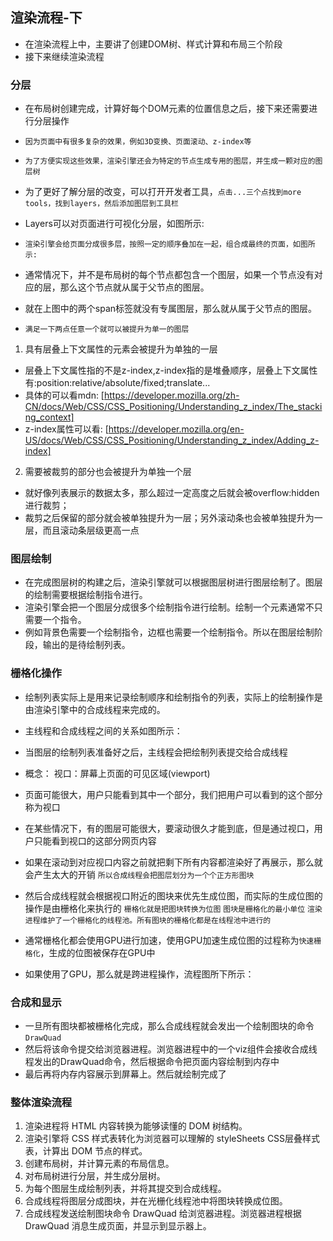 <!--
 * @Author: your name
 * @Date: 2020-10-27 23:50:38
 * @LastEditTime: 2021-03-04 00:36:07
 * @LastEditors: your name
 * @Description: In User Settings Edit
 * @FilePath: \MyHxsj\浏览器\6.渲染流程下.md
-->
## 渲染流程-下
* 在渲染流程上中，主要讲了创建DOM树、样式计算和布局三个阶段
* 接下来继续渲染流程

### 分层
* 在布局树创建完成，计算好每个DOM元素的位置信息之后，接下来还需要进行分层操作
* `因为页面中有很多复杂的效果，例如3D变换、页面滚动、z-index等`
* `为了方便实现这些效果，渲染引擎还会为特定的节点生成专用的图层，并生成一颗对应的图层树`
* 为了更好了解分层的改变，可以打开开发者工具，`点击...三个点找到more tools，找到layers，然后添加图层到工具栏`
* Layers可以对页面进行可视化分层，如图所示:

* `渲染引擎会给页面分成很多层，按照一定的顺序叠加在一起，组合成最终的页面，如图所示:`

* 通常情况下，并不是布局树的每个节点都包含一个图层，如果一个节点没有对应的层，那么这个节点就从属于父节点的图层。
* 就在上图中的两个span标签就没有专属图层，那么就从属于父节点的图层。

* `满足一下两点任意一个就可以被提升为单一的图层`
1. 具有层叠上下文属性的元素会被提升为单独的一层
* 层叠上下文属性指的不是z-index,z-index指的是堆叠顺序，层叠上下文属性有:position:relative/absolute/fixed;translate...
* 具体的可以看mdn: [https://developer.mozilla.org/zh-CN/docs/Web/CSS/CSS_Positioning/Understanding_z_index/The_stacking_context]
* z-index属性可以看: [https://developer.mozilla.org/en-US/docs/Web/CSS/CSS_Positioning/Understanding_z_index/Adding_z-index]
2. 需要被裁剪的部分也会被提升为单独一个层
* 就好像列表展示的数据太多，那么超过一定高度之后就会被overflow:hidden进行裁剪；
* 裁剪之后保留的部分就会被单独提升为一层；另外滚动条也会被单独提升为一层，而且滚动条层级更高一点

### 图层绘制
* 在完成图层树的构建之后，渲染引擎就可以根据图层树进行图层绘制了。图层的绘制需要根据绘制指令进行。
* 渲染引擎会把一个图层分成很多个绘制指令进行绘制。绘制一个元素通常不只需要一个指令。
* 例如背景色需要一个绘制指令，边框也需要一个绘制指令。所以在图层绘制阶段，输出的是待绘制列表。

### 栅格化操作
* 绘制列表实际上是用来记录绘制顺序和绘制指令的列表，实际上的绘制操作是由渲染引擎中的合成线程来完成的。
* 主线程和合成线程之间的关系如图所示：

* 当图层的绘制列表准备好之后，主线程会把绘制列表提交给合成线程
* 概念：
视口：屏幕上页面的可见区域(viewport)
* 页面可能很大，用户只能看到其中一个部分，我们把用户可以看到的这个部分称为视口
* 在某些情况下，有的图层可能很大，要滚动很久才能到底，但是通过视口，用户只能看到视口的这部分网页内容
* 如果在滚动到对应视口内容之前就把剩下所有内容都渲染好了再展示，那么就会产生太大的开销
`所以合成线程会把图层划分为一个个正方形图块`
* 然后合成线程就会根据视口附近的图块来优先生成位图，而实际的生成位图的操作是由栅格化来执行的
`栅格化就是把图块转换为位图`
`图块是栅格化的最小单位`
`渲染进程维护了一个栅格化的线程池。所有图块的栅格化都是在线程池中进行的`
* 通常栅格化都会使用GPU进行加速，使用GPU加速生成位图的过程称为`快速栅格化`，生成的位图被保存在GPU中
* 如果使用了GPU，那么就是跨进程操作，流程图所下所示：

### 合成和显示
* 一旦所有图块都被栅格化完成，那么合成线程就会发出一个绘制图块的命令`DrawQuad`
* 然后将该命令提交给浏览器进程。浏览器进程中的一个viz组件会接收合成线程发出的DrawQuad命令，然后根据命令把页面内容绘制到内存中
* 最后再将内存内容展示到屏幕上。然后就绘制完成了

### 整体渲染流程
1. 渲染进程将 HTML 内容转换为能够读懂的 DOM 树结构。
2. 渲染引擎将 CSS 样式表转化为浏览器可以理解的 styleSheets CSS层叠样式表，计算出 DOM 节点的样式。
3. 创建布局树，并计算元素的布局信息。
4. 对布局树进行分层，并生成分层树。
5. 为每个图层生成绘制列表，并将其提交到合成线程。
6. 合成线程将图层分成图块，并在光栅化线程池中将图块转换成位图。
7. 合成线程发送绘制图块命令 DrawQuad 给浏览器进程。浏览器进程根据 DrawQuad 消息生成页面，并显示到显示器上。
